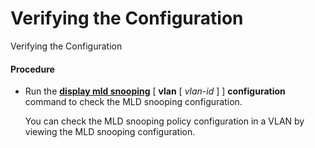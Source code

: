 Verifying the Configuration
===========================

Verifying the Configuration

#### Procedure

* Run the [**display mld snooping**](cmdqueryname=display+mld+snooping) [ **vlan** [ *vlan-id* ] ] **configuration** command to check the MLD snooping configuration.
  
  
  
  You can check the MLD snooping policy configuration in a VLAN by viewing the MLD snooping configuration.